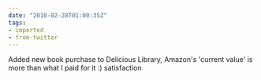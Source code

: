 ```yaml
---
date: "2010-02-28T01:00:35Z"
tags:
- imported
- from-twitter
---
```

Added new book purchase to Delicious Library, Amazon's 'current value' is more than what I paid for it :\) satisfaction

